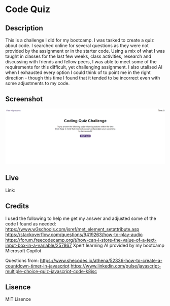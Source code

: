 # Code Quiz

## Description
This is a challenge I did for my bootcamp. I was tasked to create a quiz about code. I searched online for several questions as they were not provided by the assignment or in the starter code. Using a mix of what I was taught in classes for the last few weeks, class activities, research and discussing with friends and fellow peers, I was able to meet some of the requirements for this difficult, yet challenging assignment. I also utalised AI when I exhausted every option I could think of to point me in the right direction - though this time I found that it tended to be incorrect even with some adjustments to my code.

## Screenshot
![Alt text](image.png)

## Live
Link: 

## Credits
I used the following to help me get my answer and adjusted some of the code I found as needed:
https://www.w3schools.com/jsref/met_element_setattribute.asp
https://stackoverflow.com/questions/9419263/how-to-play-audio
https://forum.freecodecamp.org/t/how-can-i-store-the-value-of-a-text-input-box-in-a-variable/257867
Xpert learning AI provided by my bootcamp
Microsoft Copilot

Questions from:
https://www.shecodes.io/athena/52336-how-to-create-a-countdown-timer-in-javascript
https://www.linkedin.com/pulse/javascript-multiple-choice-quiz-javascript-code-k8jsc

## Lisence
MIT Lisence